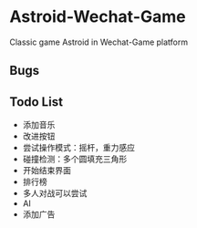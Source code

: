 # Astroid-Wechat-Game
Classic game Astroid in Wechat-Game platform

## Bugs

## Todo List
- 添加音乐
- 改进按钮
- 尝试操作模式：摇杆，重力感应
- 碰撞检测：多个圆填充三角形
- 开始结束界面
- 排行榜
- 多人对战可以尝试
- AI
- 添加广告
